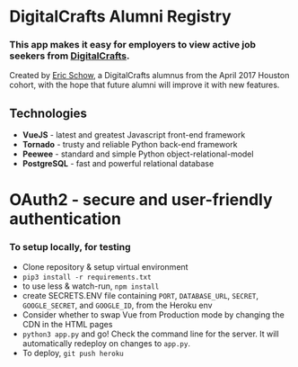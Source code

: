 # DigitalCrafts Alumni Registry

### This app makes it easy for employers to view active job seekers from [DigitalCrafts](http://digitalcrafts.com "DigitalCrafts Homepage").

Created by [Eric Schow](https://ericmschow.com "Eric's Portfolio"), a DigitalCrafts alumnus from the April 2017 Houston cohort, with the hope that future alumni will improve it with new features.

## Technologies
* __VueJS__ - latest and greatest Javascript front-end framework
* __Tornado__ - trusty and reliable Python back-end framework
* __Peewee__ - standard and simple Python object-relational-model
* __PostgreSQL__ - fast and powerful relational database
# __OAuth2__ - secure and user-friendly authentication

### To setup locally, for testing

* Clone repository & setup virtual environment
* `pip3 install -r requirements.txt`
* to use less & watch-run, `npm install`
* create SECRETS.ENV file containing `PORT`, `DATABASE_URL`, `SECRET`, `GOOGLE_SECRET`, and `GOOGLE_ID`, from the Heroku env
* Consider whether to swap Vue from Production mode by changing the CDN in the HTML pages
* `python3 app.py` and go! Check the command line for the server. It will automatically redeploy on changes to `app.py`.
* To deploy, `git push heroku`
